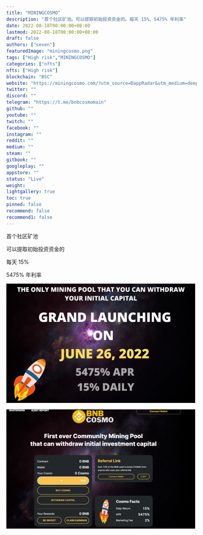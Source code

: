 ```yaml
---
title: "MININGCOSMO"
description: "首个社区矿池。可以提取初始投资资金的。每天 15%，5475% 年利率"
date: 2022-08-18T00:00:00+08:00
lastmod: 2022-08-18T00:00:00+08:00
draft: false
authors: ["seven"]
featuredImage: "miningcosmo.png"
tags: ["High risk","MININGCOSMO"]
categories: ["nfts"]
nfts: ["High risk"]
blockchain: "BSC"
website: "https://miningcosmo.com/?utm_source=DappRadar&utm_medium=deeplink&utm_campaign=visit-website"
twitter: ""
discord: ""
telegram: "https://t.me/bnbcosmomain"
github: ""
youtube: ""
twitch: ""
facebook: ""
instagram: ""
reddit: ""
medium: ""
steam: ""
gitbook: ""
googleplay: ""
appstore: ""
status: "Live"
weight: 
lightgallery: true
toc: true
pinned: false
recommend: false
recommend1: false
---
```

首个社区矿池

可以提取初始投资资金的

每天 15%

5475% 年利率

![1](1660894125586.jpg)

![2](1660894141895.jpg)